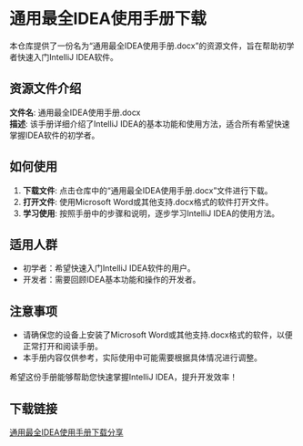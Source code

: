 # 通用最全IDEA使用手册下载

本仓库提供了一份名为“通用最全IDEA使用手册.docx”的资源文件，旨在帮助初学者快速入门IntelliJ IDEA软件。

## 资源文件介绍

**文件名**: 通用最全IDEA使用手册.docx  
**描述**: 该手册详细介绍了IntelliJ IDEA的基本功能和使用方法，适合所有希望快速掌握IDEA软件的初学者。

## 如何使用

1. **下载文件**: 点击仓库中的“通用最全IDEA使用手册.docx”文件进行下载。
2. **打开文件**: 使用Microsoft Word或其他支持.docx格式的软件打开文件。
3. **学习使用**: 按照手册中的步骤和说明，逐步学习IntelliJ IDEA的使用方法。

## 适用人群

- 初学者：希望快速入门IntelliJ IDEA软件的用户。
- 开发者：需要回顾IDEA基本功能和操作的开发者。

## 注意事项

- 请确保您的设备上安装了Microsoft Word或其他支持.docx格式的软件，以便正常打开和阅读手册。
- 本手册内容仅供参考，实际使用中可能需要根据具体情况进行调整。

希望这份手册能够帮助您快速掌握IntelliJ IDEA，提升开发效率！

## 下载链接

[通用最全IDEA使用手册下载分享](https://pan.quark.cn/s/fabf2495095f)
